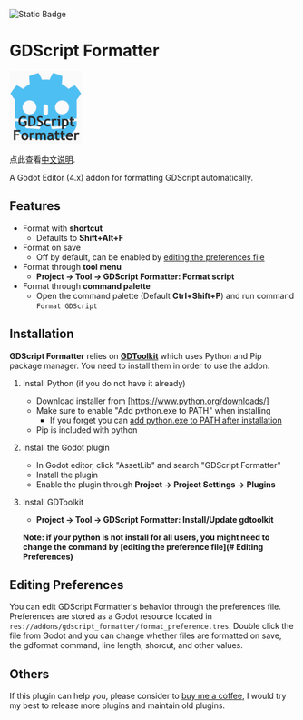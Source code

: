 ![Static Badge](https://img.shields.io/badge/Godot-4.x-Blue)

# GDScript Formatter

![icon](icon.png)

点此查看[中文说明](README.zh.md).

A Godot Editor (4.x) addon for formatting GDScript automatically.

## Features

- Format with **shortcut**
  - Defaults to **Shift+Alt+F**
- Format on save
  - Off by default, can be enabled by [editing the preferences file](#editing-preferences)
- Format through **tool menu**
  - **Project -> Tool -> GDScript Formatter: Format script**
- Format through **command palette**
  - Open the command palette (Default **Ctrl+Shift+P**) and run command `Format GDScript`

## Installation

**GDScript Formatter** relies on [**GDToolkit**](https://github.com/Scony/godot-gdscript-toolkit) which uses Python and Pip package manager. You need to install them in order to use the addon.

1. Install Python (if you do not have it already)
   - Download installer from [https://www.python.org/downloads/]
   - Make sure to enable "Add python.exe to PATH" when installing
      - If you forget you can [add python.exe to PATH after installation](https://realpython.com/add-python-to-path/)
   - Pip is included with python
2. Install the Godot plugin
   - In Godot editor, click "AssetLib" and search "GDScript Formatter"
   - Install the plugin
   - Enable the plugin through **Project -> Project Settings -> Plugins**
3. Install GDToolkit
   - **Project -> Tool -> GDScript Formatter: Install/Update gdtoolkit**

    **Note: if your python is not install for all users, you might need to change the command by [editing the preference file](# Editing Preferences)**

## Editing Preferences

You can edit GDScript Formatter's behavior through the preferences file. Preferences are stored as a Godot resource located in `res://addons/gdscript_formatter/format_preference.tres`. Double click the file from Godot and you can change whether files are formatted on save, the gdformat command, line length, shorcut, and other values.

## Others

If this plugin can help you, please consider to [buy me a coffee](https://afdian.com/a/Daylily-Zeleen), I would try my best to release more plugins and maintain old plugins.
